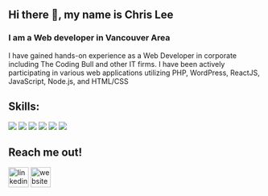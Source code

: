 ## Hi there 👋, my name is Chris Lee

### I am a Web developer in Vancouver Area

I have gained hands-on experience as a Web Developer in corporate including The Coding Bull and other IT firms. I have been actively participating in various web applications utilizing PHP, WordPress, ReactJS, JavaScript, Node.js, and HTML/CSS



## Skills:

<span id="use-tech">
<img src="https://img.shields.io/badge/PHP-777bb3?style=flat-square&logo=php&logoColor=white"/>
<img src="https://img.shields.io/badge/WordPress-21759b?style=flat-square&logo=wordpress&logoColor=white"/>
<img src="https://img.shields.io/badge/React-5ed3f3?style=flat-square&logo=React&logoColor=white"/>
<img src="https://img.shields.io/badge/Javascript-edd718?style=flat-square&logo=JavaScript&logoColor=white"/>
<img src="https://img.shields.io/badge/css-blue?style=flat-square&logo=CSS3&logoColor=white"/>
<img src="https://img.shields.io/badge/HTML-red?style=flat-square&logo=HTML5&logoColor=white"/>

</span>

## Reach me out!
[<img src='https://cdn.jsdelivr.net/npm/simple-icons@3.0.1/icons/linkedin.svg' alt='linkedin' height='40'>](https://www.linkedin.com/in/https://www.linkedin.com/in/chris0320//) [<img src='https://cdn.jsdelivr.net/npm/simple-icons@3.0.1/icons/icloud.svg' alt='website' height='40'>](https://chrisshdev.github.io/)
